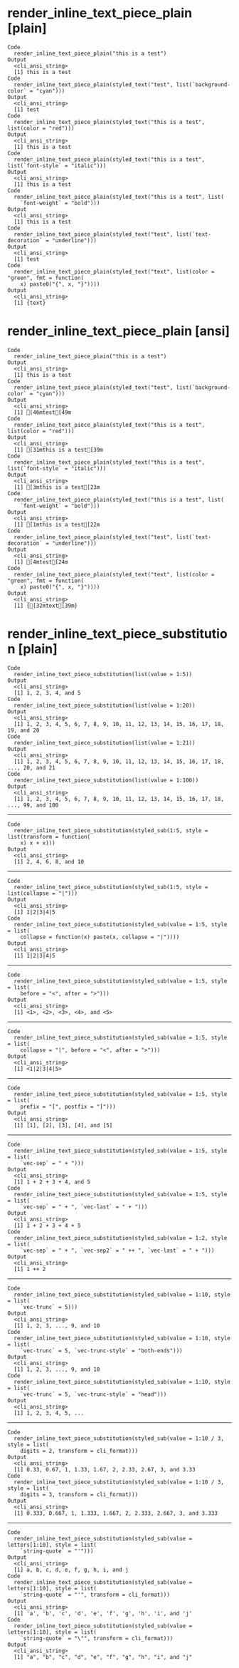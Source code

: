 # render_inline_text_piece_plain [plain]

    Code
      render_inline_text_piece_plain("this is a test")
    Output
      <cli_ansi_string>
      [1] this is a test
    Code
      render_inline_text_piece_plain(styled_text("test", list(`background-color` = "cyan")))
    Output
      <cli_ansi_string>
      [1] test
    Code
      render_inline_text_piece_plain(styled_text("this is a test", list(color = "red")))
    Output
      <cli_ansi_string>
      [1] this is a test
    Code
      render_inline_text_piece_plain(styled_text("this is a test", list(`font-style` = "italic")))
    Output
      <cli_ansi_string>
      [1] this is a test
    Code
      render_inline_text_piece_plain(styled_text("this is a test", list(
        `font-weight` = "bold")))
    Output
      <cli_ansi_string>
      [1] this is a test
    Code
      render_inline_text_piece_plain(styled_text("test", list(`text-decoration` = "underline")))
    Output
      <cli_ansi_string>
      [1] test
    Code
      render_inline_text_piece_plain(styled_text("text", list(color = "green", fmt = function(
        x) paste0("{", x, "}"))))
    Output
      <cli_ansi_string>
      [1] {text}

# render_inline_text_piece_plain [ansi]

    Code
      render_inline_text_piece_plain("this is a test")
    Output
      <cli_ansi_string>
      [1] this is a test
    Code
      render_inline_text_piece_plain(styled_text("test", list(`background-color` = "cyan")))
    Output
      <cli_ansi_string>
      [1] [46mtest[49m
    Code
      render_inline_text_piece_plain(styled_text("this is a test", list(color = "red")))
    Output
      <cli_ansi_string>
      [1] [31mthis is a test[39m
    Code
      render_inline_text_piece_plain(styled_text("this is a test", list(`font-style` = "italic")))
    Output
      <cli_ansi_string>
      [1] [3mthis is a test[23m
    Code
      render_inline_text_piece_plain(styled_text("this is a test", list(
        `font-weight` = "bold")))
    Output
      <cli_ansi_string>
      [1] [1mthis is a test[22m
    Code
      render_inline_text_piece_plain(styled_text("test", list(`text-decoration` = "underline")))
    Output
      <cli_ansi_string>
      [1] [4mtest[24m
    Code
      render_inline_text_piece_plain(styled_text("text", list(color = "green", fmt = function(
        x) paste0("{", x, "}"))))
    Output
      <cli_ansi_string>
      [1] {[32mtext[39m}

# render_inline_text_piece_substitution [plain]

    Code
      render_inline_text_piece_substitution(list(value = 1:5))
    Output
      <cli_ansi_string>
      [1] 1, 2, 3, 4, and 5
    Code
      render_inline_text_piece_substitution(list(value = 1:20))
    Output
      <cli_ansi_string>
      [1] 1, 2, 3, 4, 5, 6, 7, 8, 9, 10, 11, 12, 13, 14, 15, 16, 17, 18, 19, and 20
    Code
      render_inline_text_piece_substitution(list(value = 1:21))
    Output
      <cli_ansi_string>
      [1] 1, 2, 3, 4, 5, 6, 7, 8, 9, 10, 11, 12, 13, 14, 15, 16, 17, 18, ..., 20, and 21
    Code
      render_inline_text_piece_substitution(list(value = 1:100))
    Output
      <cli_ansi_string>
      [1] 1, 2, 3, 4, 5, 6, 7, 8, 9, 10, 11, 12, 13, 14, 15, 16, 17, 18, ..., 99, and 100

---

    Code
      render_inline_text_piece_substitution(styled_sub(1:5, style = list(transform = function(
        x) x + x)))
    Output
      <cli_ansi_string>
      [1] 2, 4, 6, 8, and 10

---

    Code
      render_inline_text_piece_substitution(styled_sub(1:5, style = list(collapse = "|")))
    Output
      <cli_ansi_string>
      [1] 1|2|3|4|5
    Code
      render_inline_text_piece_substitution(styled_sub(value = 1:5, style = list(
        collapse = function(x) paste(x, collapse = "|"))))
    Output
      <cli_ansi_string>
      [1] 1|2|3|4|5

---

    Code
      render_inline_text_piece_substitution(styled_sub(value = 1:5, style = list(
        before = "<", after = ">")))
    Output
      <cli_ansi_string>
      [1] <1>, <2>, <3>, <4>, and <5>

---

    Code
      render_inline_text_piece_substitution(styled_sub(value = 1:5, style = list(
        collapse = "|", before = "<", after = ">")))
    Output
      <cli_ansi_string>
      [1] <1|2|3|4|5>

---

    Code
      render_inline_text_piece_substitution(styled_sub(value = 1:5, style = list(
        prefix = "[", postfix = "]")))
    Output
      <cli_ansi_string>
      [1] [1], [2], [3], [4], and [5]

---

    Code
      render_inline_text_piece_substitution(styled_sub(value = 1:5, style = list(
        `vec-sep` = " + ")))
    Output
      <cli_ansi_string>
      [1] 1 + 2 + 3 + 4, and 5
    Code
      render_inline_text_piece_substitution(styled_sub(value = 1:5, style = list(
        `vec-sep` = " + ", `vec-last` = " + ")))
    Output
      <cli_ansi_string>
      [1] 1 + 2 + 3 + 4 + 5
    Code
      render_inline_text_piece_substitution(styled_sub(value = 1:2, style = list(
        `vec-sep` = " + ", `vec-sep2` = " ++ ", `vec-last` = " + ")))
    Output
      <cli_ansi_string>
      [1] 1 ++ 2

---

    Code
      render_inline_text_piece_substitution(styled_sub(value = 1:10, style = list(
        `vec-trunc` = 5)))
    Output
      <cli_ansi_string>
      [1] 1, 2, 3, ..., 9, and 10
    Code
      render_inline_text_piece_substitution(styled_sub(value = 1:10, style = list(
        `vec-trunc` = 5, `vec-trunc-style` = "both-ends")))
    Output
      <cli_ansi_string>
      [1] 1, 2, 3, ..., 9, and 10
    Code
      render_inline_text_piece_substitution(styled_sub(value = 1:10, style = list(
        `vec-trunc` = 5, `vec-trunc-style` = "head")))
    Output
      <cli_ansi_string>
      [1] 1, 2, 3, 4, 5, ...

---

    Code
      render_inline_text_piece_substitution(styled_sub(value = 1:10 / 3, style = list(
        digits = 2, transform = cli_format)))
    Output
      <cli_ansi_string>
      [1] 0.33, 0.67, 1, 1.33, 1.67, 2, 2.33, 2.67, 3, and 3.33
    Code
      render_inline_text_piece_substitution(styled_sub(value = 1:10 / 3, style = list(
        digits = 3, transform = cli_format)))
    Output
      <cli_ansi_string>
      [1] 0.333, 0.667, 1, 1.333, 1.667, 2, 2.333, 2.667, 3, and 3.333

---

    Code
      render_inline_text_piece_substitution(styled_sub(value = letters[1:10], style = list(
        `string-quote` = "'")))
    Output
      <cli_ansi_string>
      [1] a, b, c, d, e, f, g, h, i, and j
    Code
      render_inline_text_piece_substitution(styled_sub(value = letters[1:10], style = list(
        `string-quote` = "'", transform = cli_format)))
    Output
      <cli_ansi_string>
      [1] 'a', 'b', 'c', 'd', 'e', 'f', 'g', 'h', 'i', and 'j'
    Code
      render_inline_text_piece_substitution(styled_sub(value = letters[1:10], style = list(
        `string-quote` = "\"", transform = cli_format)))
    Output
      <cli_ansi_string>
      [1] "a", "b", "c", "d", "e", "f", "g", "h", "i", and "j"

